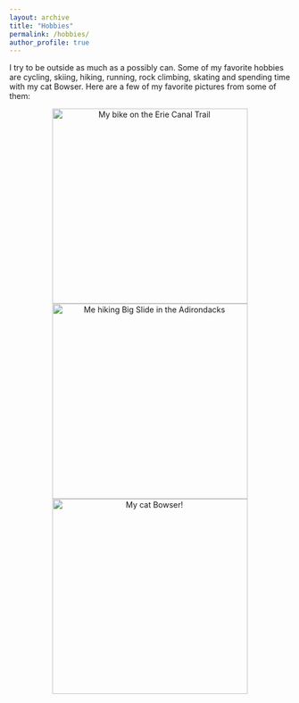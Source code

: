 ```yaml
---
layout: archive
title: "Hobbies"
permalink: /hobbies/
author_profile: true
---
```


I try to be outside as much as a possibly can. Some of my favorite hobbies are cycling, skiing, hiking, running, rock climbing, skating and spending time with my cat Bowser. Here are a few of my favorite pictures from some of them: 

<p align="center">
  <img src="https://daparadiso.github.io/images/bike.png" style="display: inline" width="350" height="350" alt="My bike on the Erie Canal Trail" />
  <img src="https://daparadiso.github.io/images/hike.png" style="display: inline" width="350" height="350" alt="Me hiking Big Slide in the Adirondacks" />
  <img src="https://daparadiso.github.io/images/bowser.png" style="display: inline" width="350" height="350" alt="My cat Bowser!" />
</p>
